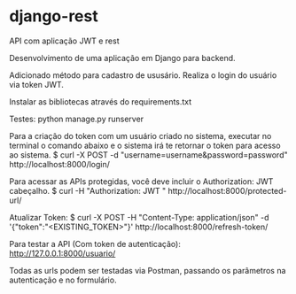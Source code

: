 # django-rest
API com aplicação JWT e rest

Desenvolvimento de uma aplicação em Django para backend.

Adicionado método para cadastro de ususário. Realiza o login do usuário via token JWT.

Instalar as bibliotecas através do requirements.txt

Testes: python manage.py runserver

Para a criação do token com um usuário criado no sistema, executar no terminal o comando abaixo e o sistema irá te retornar o token para acesso ao sistema. 
$ curl -X POST -d "username=username&password=password" http://localhost:8000/login/

Para acessar as APIs protegidas, você deve incluir o Authorization: JWT cabeçalho. 
$ curl -H "Authorization: JWT " http://localhost:8000/protected-url/

Atualizar Token: 
$ curl -X POST -H "Content-Type: application/json" -d '{"token":"<EXISTING_TOKEN>"}' http://localhost:8000/refresh-token/

Para testar a API (Com token de autenticação): 
http://127.0.0.1:8000/usuario/

Todas as urls podem ser testadas via Postman, passando os parâmetros na autenticação e no formulário.
